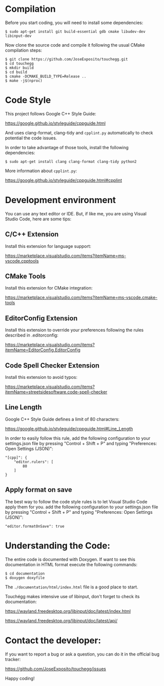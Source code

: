 # Compilation

Before you start coding, you will need to install some dependencies:

```
$ sudo apt-get install git build-essential gdb cmake libudev-dev libinput-dev
```

Now clone the source code and compile it following the usual CMake compilation steps:

```
$ git clone https://github.com/JoseExposito/touchegg.git
$ cd touchegg
$ mkdir build
$ cd build
$ cmake -DCMAKE_BUILD_TYPE=Release ..
$ make -j$(nproc)
```

# Code Style

This project follows Google C++ Style Guide:

https://google.github.io/styleguide/cppguide.html

And uses clang-format, clang-tidy and `cpplint.py` automatically to check potential the code issues.

In order to take advantage of those tools, install the following dependencies:

```
$ sudo apt-get install clang clang-format clang-tidy python2
```

More information about `cpplint.py`:

https://google.github.io/styleguide/cppguide.html#cpplint

# Development environment

You can use any text editor or IDE. But, if like me, you are using Visual Studio Code, here are some
tips:

## C/C++ Extension

Install this extension for language support:

https://marketplace.visualstudio.com/items?itemName=ms-vscode.cpptools

## CMake Tools

Install this extension for CMake integration:

https://marketplace.visualstudio.com/items?itemName=ms-vscode.cmake-tools

## EditorConfig Extension

Install this extension to override your preferences following the rules described in .editorconfig:

https://marketplace.visualstudio.com/items?itemName=EditorConfig.EditorConfig

## Code Spell Checker Extension

Install this extension to avoid typos:

https://marketplace.visualstudio.com/items?itemName=streetsidesoftware.code-spell-checker


## Line Length

Google C++ Style Guide defines a limit of 80 characters:

https://google.github.io/styleguide/cppguide.html#Line_Length

In order to easily follow this rule, add the following configuration to your settings.json file by
pressing "Control + Shift + P" and typing "Preferences: Open Settings (JSON)":

```
"[cpp]": {
    "editor.rulers": [
        80
    ]
}
```

## Apply format on save

The best way to follow the code style rules is to let Visual Studio Code apply them for you.
add the following configuration to your settings.json file by
pressing "Control + Shift + P" and typing "Preferences: Open Settings (JSON)":

```
"editor.formatOnSave": true
```

# Understanding the Code:

The entire code is documented with Doxygen. If want to see this documentation in HTML format execute
the following commands:

```
$ cd documentation
$ doxygen doxyfile
```

The `./documentation/html/index.html` file is a good place to start.

Touchégg makes intensive use of libinput, don't forget to check its documentation:

https://wayland.freedesktop.org/libinput/doc/latest/index.html

https://wayland.freedesktop.org/libinput/doc/latest/api/

# Contact the developer:

If you want to report a bug or ask a question, you can do it in the official bug tracker:

https://github.com/JoseExposito/touchegg/issues

Happy coding!
